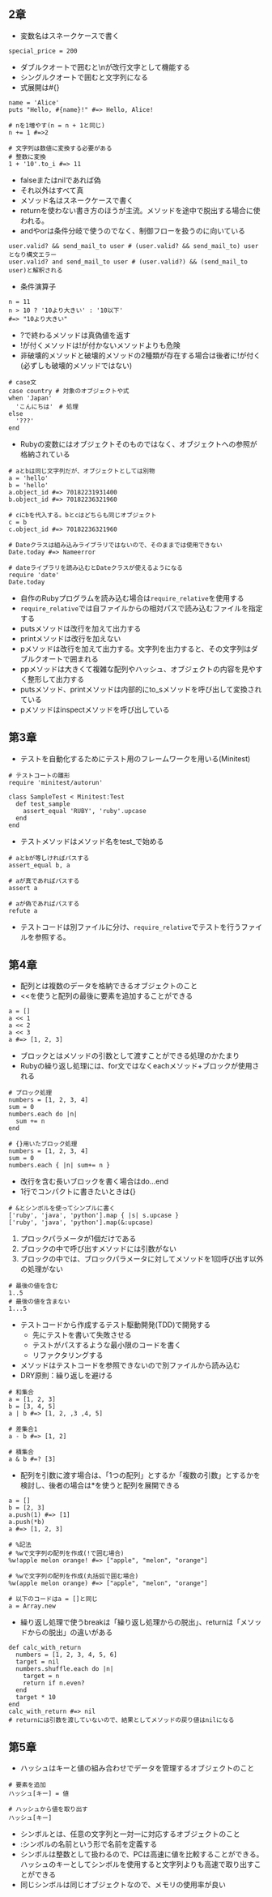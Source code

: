 ## 2章
- 変数名はスネークケースで書く
```
special_price = 200
```
- ダブルクオートで囲むと\nが改行文字として機能する
- シングルクオートで囲むと文字列になる
- 式展開は#{}
```
name = 'Alice'
puts "Hello, #{name}!" #=> Hello, Alice!
```
```
# nを1増やす(n = n + 1と同じ)
n += 1 #=>2

# 文字列は数値に変換する必要がある
# 整数に変換
1 + '10'.to_i #=> 11
```
- falseまたはnilであれば偽
- それ以外はすべて真
- メソッド名はスネークケースで書く
- returnを使わない書き方のほうが主流。メソッドを途中で脱出する場合に使われる。
- andやorは条件分岐で使うのでなく、制御フローを扱うのに向いている
```
user.valid? && send_mail_to user # (user.valid? && send_mail_to) userとなり構文エラー
user.valid? and send_mail_to user # (user.valid?) && (send_mail_to user)と解釈される
```
- 条件演算子
```
n = 11
n > 10 ? '10より大きい' : '10以下'
#=> "10より大きい"
```
- ?で終わるメソッドは真偽値を返す
- !が付くメソッドは!が付かないメソッドよりも危険
- 非破壊的メソッドと破壊的メソッドの2種類が存在する場合は後者に!が付く(必ずしも破壊的メソッドではない)
```
# case文
case country # 対象のオブジェクトや式
when 'Japan'
  'こんにちは'　# 処理
else
  '???'
end
```
- Rubyの変数にはオブジェクトそのものではなく、オブジェクトへの参照が格納されている
```
# aとbは同じ文字列だが、オブジェクトとしては別物
a = 'hello'
b = 'hello'
a.object_id #=> 70182231931400
b.object_id #=> 70182236321960

# cにbを代入する。bとcはどちらも同じオブジェクト
c = b
c.object_id #=> 70182236321960
```
```
# Dateクラスは組み込みライブラリではないので、そのままでは使用できない
Date.today #=> Nameerror

# dateライブラリを読み込むとDateクラスが使えるようになる
require 'date'
Date.today
```
- 自作のRubyプログラムを読み込む場合は```require_relative```を使用する
- ```require_relative```では自ファイルからの相対パスで読み込むファイルを指定する
- putsメソッドは改行を加えて出力する
- printメソッドは改行を加えない
- pメソッドは改行を加えて出力する。文字列を出力すると、その文字列はダブルクオートで囲まれる
- ppメソッドは大きくて複雑な配列やハッシュ、オブジェクトの内容を見やすく整形して出力する
- putsメソッド、printメソッドは内部的にto_sメソッドを呼び出して変換されている
- pメソッドはinspectメソッドを呼び出している

## 第3章
- テストを自動化するためにテスト用のフレームワークを用いる(Minitest)
```
# テストコートの雛形
require 'minitest/autorun'

class SampleTest < Minitest:Test
  def test_sample
    assert_equal 'RUBY', 'ruby'.upcase
  end
end
```
- テストメソッドはメソッド名をtest_で始める
```
# aとbが等しければパスする
assert_equal b, a

# aが真であればパスする
assert a

# aが偽であればパスする
refute a
```
- テストコードは別ファイルに分け、```require_relative```でテストを行うファイルを参照する。

## 第4章
- 配列とは複数のデータを格納できるオブジェクトのこと
- <<を使うと配列の最後に要素を追加することができる
```
a = []
a << 1
a << 2
a << 3
a #=> [1, 2, 3]
```
- ブロックとはメソッドの引数として渡すことができる処理のかたまり
- Rubyの繰り返し処理には、for文ではなくeachメソッド+ブロックが使用される
```
# プロック処理
numbers = [1, 2, 3, 4]
sum = 0
numbers.each do |n|
  sum += n
end

# {}用いたブロック処理
numbers = [1, 2, 3, 4]
sum = 0
numbers.each { |n| sum+= n }
```
- 改行を含む長いブロックを書く場合はdo...end
- 1行でコンパクトに書きたいときは{}
```
# &とシンボルを使ってシンプルに書く
['ruby', 'java', 'python'].map { |s| s.upcase }
['ruby', 'java', 'python'].map(&:upcase)
```
1. プロックパラメータが1個だけである
2. ブロックの中で呼び出すメソッドには引数がない
3. ブロックの中では、ブロックパラメータに対してメソッドを1回呼び出す以外の処理がない
```
# 最後の値を含む
1..5
# 最後の値を含まない
1...5
```
- テストコードから作成するテスト駆動開発(TDD)で開発する
  - 先にテストを書いて失敗させる
  - テストがパスするような最小限のコードを書く
  - リファクタリングする
- メソッドはテストコードを参照できないので別ファイルから読み込む
- DRY原則：繰り返しを避ける
```
# 和集合
a = [1, 2, 3]
b = [3, 4, 5]
a | b #=> [1, 2, ,3 ,4, 5]

# 差集合1
a - b #=> [1, 2]

# 積集合
a & b #=? [3]
```
- 配列を引数に渡す場合は、「1つの配列」とするか「複数の引数」とするかを検討し、後者の場合は*を使うと配列を展開できる
```
a = []
b = [2, 3]
a.push(1) #=> [1]
a.push(*b)
a #=> [1, 2, 3]
```
```
# %記法
# %wで文字列の配列を作成(!で囲む場合)
%w!apple melon orange! #=> ["apple", "melon", "orange"]

# %wで文字列の配列を作成(丸括弧で囲む場合)
%w(apple melon orange) #=> ["apple", "melon", "orange"]
```
```
# 以下のコードはa = []と同じ
a = Array.new
```
- 繰り返し処理で使うbreakは「繰り返し処理からの脱出」、returnは「メソッドからの脱出」の違いがある
```
def calc_with_return
  numbers = [1, 2, 3, 4, 5, 6]
  target = nil
  numbers.shuffle.each do |n|
    target = n
    return if n.even?
  end
  target * 10
end
calc_with_return #=> nil
# returnには引数を渡していないので、結果としてメソッドの戻り値はnilになる
```

## 第5章
- ハッシュはキーと値の組み合わせでデータを管理するオブジェクトのこと
```
# 要素を追加
ハッシュ[キー] = 値

# ハッシュから値を取り出す
ハッシュ[キー]
```
- シンボルとは、任意の文字列と一対一に対応するオブジェクトのこと
- :シンボルの名前という形で名前を定義する
- シンボルは整数として扱わるので、PCは高速に値を比較することができる。ハッシュのキーとしてシンボルを使用すると文字列よりも高速で取り出すことができる
- 同じシンボルは同じオブジェクトなので、メモリの使用率が良い
